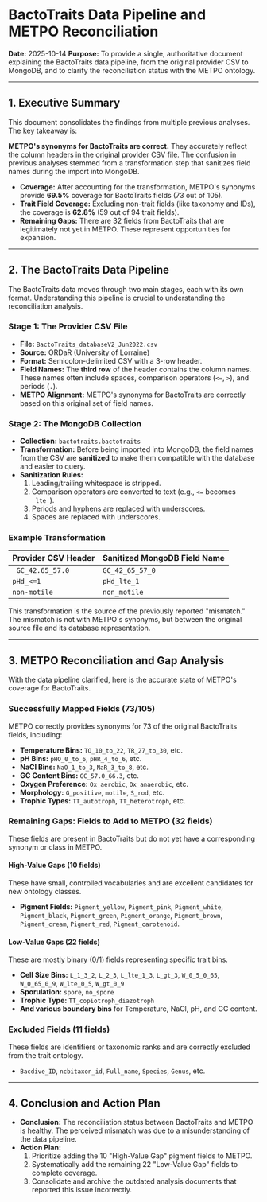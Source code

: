 # BactoTraits Data Pipeline and METPO Reconciliation

**Date:** 2025-10-14
**Purpose:** To provide a single, authoritative document explaining the BactoTraits data pipeline, from the original provider CSV to MongoDB, and to clarify the reconciliation status with the METPO ontology.

---

## 1. Executive Summary

This document consolidates the findings from multiple previous analyses. The key takeaway is:

**METPO's synonyms for BactoTraits are correct.** They accurately reflect the column headers in the original provider CSV file. The confusion in previous analyses stemmed from a transformation step that sanitizes field names during the import into MongoDB.

- **Coverage:** After accounting for the transformation, METPO's synonyms provide **69.5%** coverage for BactoTraits fields (73 out of 105).
- **Trait Field Coverage:** Excluding non-trait fields (like taxonomy and IDs), the coverage is **62.8%** (59 out of 94 trait fields).
- **Remaining Gaps:** There are 32 fields from BactoTraits that are legitimately not yet in METPO. These represent opportunities for expansion.

---

## 2. The BactoTraits Data Pipeline

The BactoTraits data moves through two main stages, each with its own format. Understanding this pipeline is crucial to understanding the reconciliation analysis.

### Stage 1: The Provider CSV File

- **File:** `BactoTraits_databaseV2_Jun2022.csv`
- **Source:** ORDaR (University of Lorraine)
- **Format:** Semicolon-delimited CSV with a 3-row header.
- **Field Names:** The **third row** of the header contains the column names. These names often include spaces, comparison operators (`<=`, `>`), and periods (`.`).
- **METPO Alignment:** METPO's synonyms for BactoTraits are correctly based on this original set of field names.

### Stage 2: The MongoDB Collection

- **Collection:** `bactotraits.bactotraits`
- **Transformation:** Before being imported into MongoDB, the field names from the CSV are **sanitized** to make them compatible with the database and easier to query.
- **Sanitization Rules:**
    1.  Leading/trailing whitespace is stripped.
    2.  Comparison operators are converted to text (e.g., `<=` becomes `_lte_`).
    3.  Periods and hyphens are replaced with underscores.
    4.  Spaces are replaced with underscores.

### Example Transformation

| Provider CSV Header | Sanitized MongoDB Field Name |
|---------------------|------------------------------|
| ` GC_42.65_57.0`    | `GC_42_65_57_0`              |
| `pHd_<=1`           | `pHd_lte_1`                  |
| `non-motile`        | `non_motile`                 |

This transformation is the source of the previously reported "mismatch." The mismatch is not with METPO's synonyms, but between the original source file and its database representation.

---

## 3. METPO Reconciliation and Gap Analysis

With the data pipeline clarified, here is the accurate state of METPO's coverage for BactoTraits.

### Successfully Mapped Fields (73/105)

METPO correctly provides synonyms for 73 of the original BactoTraits fields, including:
- **Temperature Bins:** `TO_10_to_22`, `TR_27_to_30`, etc.
- **pH Bins:** `pHO_0_to_6`, `pHR_4_to_6`, etc.
- **NaCl Bins:** `NaO_1_to_3`, `NaR_3_to_8`, etc.
- **GC Content Bins:** `GC_57.0_66.3`, etc.
- **Oxygen Preference:** `Ox_aerobic`, `Ox_anaerobic`, etc.
- **Morphology:** `G_positive`, `motile`, `S_rod`, etc.
- **Trophic Types:** `TT_autotroph`, `TT_heterotroph`, etc.

### Remaining Gaps: Fields to Add to METPO (32 fields)

These fields are present in BactoTraits but do not yet have a corresponding synonym or class in METPO.

#### High-Value Gaps (10 fields)
These have small, controlled vocabularies and are excellent candidates for new ontology classes.
- **Pigment Fields:** `Pigment_yellow`, `Pigment_pink`, `Pigment_white`, `Pigment_black`, `Pigment_green`, `Pigment_orange`, `Pigment_brown`, `Pigment_cream`, `Pigment_red`, `Pigment_carotenoid`.

#### Low-Value Gaps (22 fields)
These are mostly binary (0/1) fields representing specific trait bins.
- **Cell Size Bins:** `L_1_3_2`, `L_2_3`, `L_lte_1_3`, `L_gt_3`, `W_0_5_0_65`, `W_0_65_0_9`, `W_lte_0_5`, `W_gt_0_9`
- **Sporulation:** `spore`, `no_spore`
- **Trophic Type:** `TT_copiotroph_diazotroph`
- **And various boundary bins** for Temperature, NaCl, pH, and GC content.

### Excluded Fields (11 fields)
These fields are identifiers or taxonomic ranks and are correctly excluded from the trait ontology.
- `Bacdive_ID`, `ncbitaxon_id`, `Full_name`, `Species`, `Genus`, etc.

---

## 4. Conclusion and Action Plan

- **Conclusion:** The reconciliation status between BactoTraits and METPO is healthy. The perceived mismatch was due to a misunderstanding of the data pipeline.
- **Action Plan:**
    1.  Prioritize adding the 10 "High-Value Gap" pigment fields to METPO.
    2.  Systematically add the remaining 22 "Low-Value Gap" fields to complete coverage.
    3.  Consolidate and archive the outdated analysis documents that reported this issue incorrectly.

